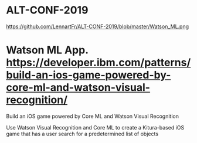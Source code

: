 # ALT-CONF-2019

https://github.com/LennartFr/ALT-CONF-2019/blob/master/Watson_ML.png

# Watson ML App.   https://developer.ibm.com/patterns/build-an-ios-game-powered-by-core-ml-and-watson-visual-recognition/





Build an iOS game powered by Core ML and Watson Visual Recognition

Use Watson Visual Recognition and Core ML to create a Kitura-based iOS game 
that has a  user search for a predetermined list of objects
